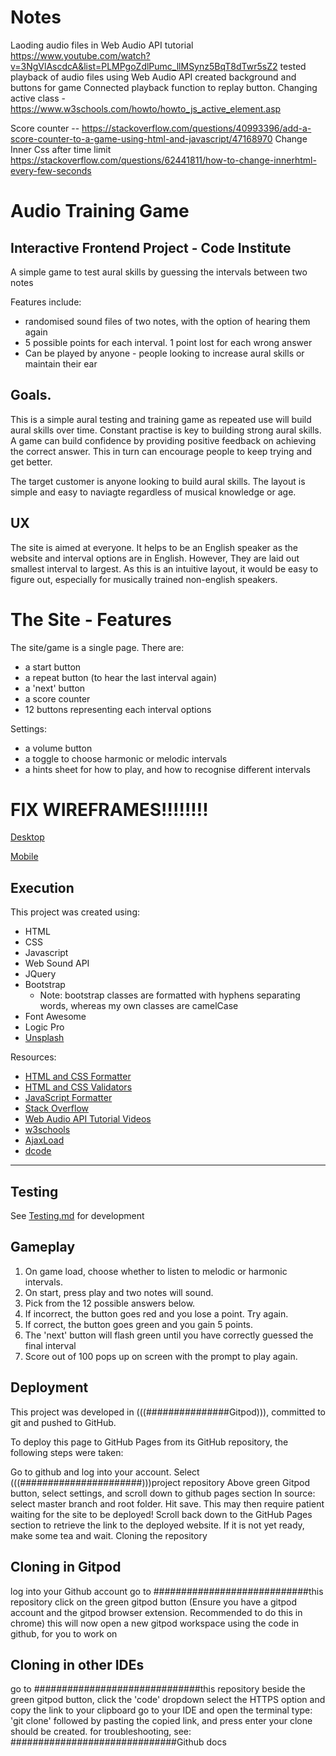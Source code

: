 # Notes

Laoding audio files in Web Audio API tutorial https://www.youtube.com/watch?v=3NgVlAscdcA&list=PLMPgoZdlPumc_llMSynz5BqT8dTwr5sZ2
tested playback of audio files using Web Audio API
created background and buttons for game
Connected playback function to replay button.
Changing active class - https://www.w3schools.com/howto/howto_js_active_element.asp

Score counter -- https://stackoverflow.com/questions/40993396/add-a-score-counter-to-a-game-using-html-and-javascript/47168970
Change Inner Css after time limit https://stackoverflow.com/questions/62441811/how-to-change-innerhtml-every-few-seconds
# Audio Training Game

## Interactive Frontend Project - Code Institute

A simple game to test aural skills by guessing the intervals between two notes

Features include:
- randomised sound files of two notes, with the option of hearing them again
- 5 possible points for each interval. 1 point lost for each wrong answer
- Can be played by anyone - people looking to increase aural skills or maintain their ear

## Goals.

This is a simple aural testing and training game as repeated use will build aural skills over time. Constant practise is key to building strong aural skills. A game can build confidence by providing positive feedback on achieving the correct answer. This in turn can encourage people to keep trying and get better.

The target customer is anyone looking to build aural skills. The layout is simple and easy to naviagte regardless of musical knowledge or age.

## UX

The site is aimed at everyone. It helps to be an English speaker as the website and interval options are in English. However, They are laid out smallest interval to largest. As this is an intuitive layout, it would be easy to figure out, especially for musically trained non-english speakers.

# The Site - Features

The site/game is a single page.
There are:
- a start button
- a repeat button (to hear the last interval again)
- a 'next' button
- a score counter
- 12 buttons representing each interval options

Settings:
- a volume button
- a toggle to choose harmonic or melodic intervals
- a hints sheet for how to play, and how to recognise different intervals

# FIX WIREFRAMES!!!!!!!!
[Desktop](/workspace/AudioGame/assets/wireframes/md-DesktopWireframe.png)

[Mobile](/workspace/AudioGame/assets/wireframes/mobileWireframe.png)


## Execution

This project was created using:

- HTML
- CSS 
- Javascript 
- Web Sound API 
- JQuery
- Bootstrap 
  - Note: bootstrap classes are formatted with hyphens separating words, whereas my own classes are camelCase
- Font Awesome 
- Logic Pro 
- [Unsplash](https://unsplash.com/)

Resources:

- [HTML and CSS Formatter](https://www.freeformatter.com/)
- [HTML and CSS Validators](https://validator.w3.org/)
- [JavaScript Formatter](https://beautifier.io/)
- [Stack Overflow](https://stackoverflow.com/)
- [Web Audio API Tutorial Videos](https://www.youtube.com/watch?v=3NgVlAscdcA&list=PLMPgoZdlPumc_llMSynz5BqT8dTwr5sZ2)
- [w3schools](https://www.w3schools.com/)
- [AjaxLoad](http://www.ajaxload.info/)
- [dcode](https://www.youtube.com/watch?v=xuA83OYTE7I)

---
## Testing
See [Testing.md](/workspace/AudioGame/testing.md) for development


## Gameplay
1. On game load, choose whether to listen to melodic or harmonic intervals.
2. On start, press play and two notes will sound.
3. Pick from the 12 possible answers below.
4. If incorrect, the button goes red and you lose a point. Try again.
5. If correct, the button goes green and you gain 5 points.
6. The 'next' button will flash green until you have correctly guessed the final interval
7. Score out of 100 pops up on screen with the prompt to play again.



## Deployment

This project was developed in (((###############Gitpod))), committed to git and pushed to GitHub.

To deploy this page to GitHub Pages from its GitHub repository, the following steps were taken:

Go to github and log into your account.
Select (((######################)))project repository
Above green Gitpod button, select settings, and scroll down to github pages section
In source: select master branch and root folder.
Hit save. This may then require patient waiting for the site to be deployed!
Scroll back down to the GitHub Pages section to retrieve the link to the deployed website. If it is not yet ready, make some tea and wait.
Cloning the repository

## Cloning in Gitpod

log into your Github account
go to ############################this repository
click on the green gitpod button (Ensure you have a gitpod account and the gitpod browser extension. Recommended to do this in chrome)
this will now open a new gitpod workspace using the code in github, for you to work on

## Cloning in other IDEs

go to ##############################this repository
beside the green gitpod button, click the 'code' dropdown
select the HTTPS option and copy the link to your clipboard
go to your IDE and open the terminal
type: 'git clone' followed by pasting the copied link, and press enter
your clone should be created. for troubleshooting, see: ##############################Github docs